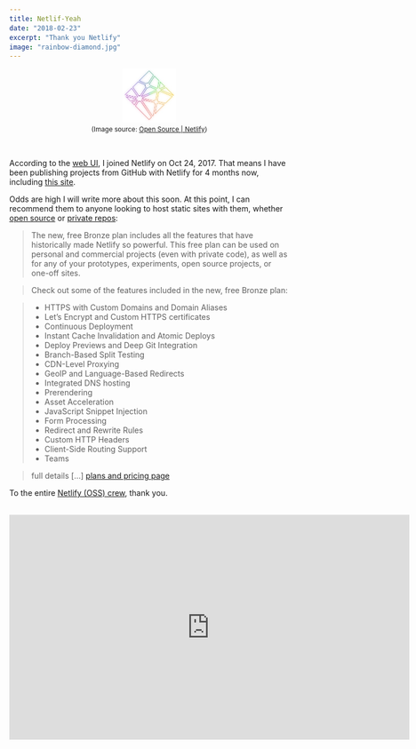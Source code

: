 ```yaml
---
title: Netlif-Yeah
date: "2018-02-23"
excerpt: "Thank you Netlify"
image: "rainbow-diamond.jpg"
---
```


<figure style="text-align: center">
<span style="display: inline-block; margin: 0 auto; width: 96px; height: auto"><img src="rainbow-diamond.jpg"
     alt="Netlify rainbow diamond" /></span>
<figcaption>
<small>(Image source: <a href="https://www.netlify.com/open-source/">Open&nbsp;Source | Netlify</a>)</small>
</figcaption>
</figure>

<br />

According to the [web&nbsp;UI](https://www.netlify.com/docs/), I joined Netlify on Oct 24, 2017. That means I have been publishing projects from GitHub with Netlify for 4 months now, including [this&nbsp;site](https://github.com/rdela/rdela.com).

Odds are high I will write more about this soon. At this point, I can recommend them to anyone looking to host static sites with them, whether [open&nbsp;source](https://www.netlify.com/open-source/) or [private&nbsp;repos](https://www.netlify.com/blog/2017/06/28/introducing-teams-new-features-and-an-update-to-our-plans/):

> The new, free Bronze plan includes all the features that have historically made Netlify so powerful. This free plan can be used on personal and commercial projects (even with private code), as well as for any of your prototypes, experiments, open source projects, or one-off sites.

> Check out some of the features included in the new, free Bronze plan:

> * HTTPS with Custom Domains and Domain Aliases
> * Let’s Encrypt and Custom HTTPS certificates
> * Continuous Deployment
> * Instant Cache Invalidation and Atomic Deploys
> * Deploy Previews and Deep Git Integration
> * Branch-Based Split Testing
> * CDN-Level Proxying
> * GeoIP and Language-Based Redirects
> * Integrated DNS hosting
> * Prerendering
> * Asset Acceleration
> * JavaScript Snippet Injection
> * Form Processing
> * Redirect and Rewrite Rules
> * Custom HTTP Headers
> * Client-Side Routing Support
> * Teams

> full details \[…\] [plans and pricing&nbsp;page](https://www.netlify.com/pricing/)

To the entire [Netlify (OSS) crew](https://github.com/orgs/netlify/people), thank you.

<br />

<iframe width="720" height="405" src="https://www.youtube.com/embed/6Ptrc2cWRxU?rel=0" frameborder="0" allow="autoplay; encrypted-media" allowfullscreen></iframe>
